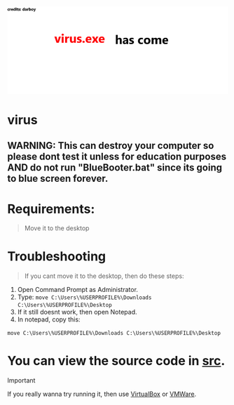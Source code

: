 ![Logo](https://github.com/hi1587/virus/blob/main/logo.jpg)
# virus

## WARNING: This can destroy your computer so please dont test it unless for education purposes AND do not run "BlueBooter.bat" since its going to blue screen forever. 

# Requirements:
> Move it to the desktop

# Troubleshooting
> If you cant move it to the desktop, then do these steps:
1. Open Command Prompt as Administrator.
2. Type: `move C:\Users\%USERPROFILE%\Downloads C:\Users\%USERPROFILE%\Desktop`
3. If it still doesnt work, then open Notepad.
4. In notepad, copy this:
```batch
move C:\Users\%USERPROFILE%\Downloads C:\Users\%USERPROFILE%\Desktop
```

# You can view the source code in [src](https://github.com/hi1587/virus/tree/main/src).

> [!IMPORTANT]
> If you really wanna try running it, then use [VirtualBox](https://www.virtualbox.org/) or [VMWare](https://www.vmware.com/).
